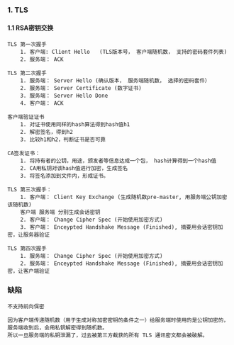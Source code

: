 


### 1. TLS

#### 1.1 RSA密钥交换


    TLS 第一次握手
        1. 客户端: Client Hello   (TLS版本号， 客户端随机数， 支持的密码套件列表)
        2. 服务端： ACK

    TLS 第二次握手
        1. 服务端： Server Hello (确认版本， 服务端随机数， 选择的密码套件）
        2. 服务端： Server Certificate (数字证书)
        3. 服务端： Server Hello Done
        4. 客户端： ACK

    客户端验证证书
        1. 对证书使用同样的hash算法得到hash值h1
        2. 解密签名，得到h2
        3. 比较h1和h2，判断证书是否可靠

    CA签发证书： 
        1. 将持有者的公钥，用途，颁发者等信息达成一个包， hash计算得到一个hash值 
        2. CA用私钥对该hash值进行加密，生成签名
        3. 将签名添加到文件内，形成证书。

    TLS 第三次握手：
        1. 客户端： Client Key Exchange (生成随机数pre-master, 用服务端公钥加密该随机数)
        客户端 服务端 分别生成会话密钥
        2. 客户端： Change Cipher Spec (开始使用加密方式)
        3. 客户端： Enceypted Handshake Message (Finished), 摘要用会话密钥加密，让服务器验证
    
    TLS 第四次握手
        1. 服务端： Change Cipher Spec (开始使用加密方式)
        2. 服务端： Enceypted Handshake Message (Finished), 摘要用会话密钥加密，让客户端验证


### 缺陷

    不支持前向保密

    因为客户端传递随机数（用于生成对称加密密钥的条件之一）给服务端时使用的是公钥加密的，服务端收到后，会用私钥解密得到随机数。
    所以一旦服务端的私钥泄漏了，过去被第三方截获的所有 TLS 通讯密文都会被破解。